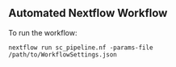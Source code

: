 ## Automated Nextflow Workflow

To run the workflow: 

```
nextflow run sc_pipeline.nf -params-file /path/to/WorkflowSettings.json
```